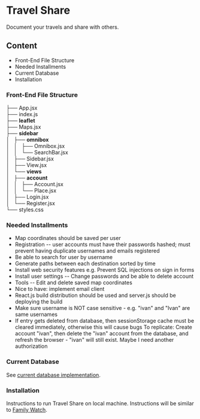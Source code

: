 # Travel Share

Document your travels and share with others.

## Content
* Front-End File Structure
* Needed Installments
* Current Database
* Installation

### Front-End File Structure
├── App.jsx<br/>
├── index.js<br/>
├── **leaflet**<br/>
├── Maps.jsx<br/>
├── **sidebar**<br/>
│   ├── **omnibox**<br/>
│   │   ├── Omnibox.jsx<br/>
│   │   └── SearchBar.jsx<br/>
│   ├── Sidebar.jsx<br/>
│   ├── View.jsx<br/>
│   └── **views**<br/>
│       ├── **account**<br/>
│       │   ├── Account.jsx<br/>
│       │   └── Place.jsx<br/>
│       ├── Login.jsx<br/>
│       └── Register.jsx<br/>
└── styles.css<br/>

### Needed Installments
* Map coordinates should be saved per user
* Registration -- user accounts must have their passwords hashed;
  must prevent having duplicate usernames and emails registered
* Be able to search for user by username
* Generate paths between each destination sorted by time
* Install web security features e.g. Prevent SQL injections on sign
  in forms
* Install user settings -- Change passwords and be able to delete
  account
* Tools -- Edit and delete saved map coordinates
* Nice to have: implement email client
* React.js build distribution should be used and server.js should be
  deploying the build
* Make sure username is NOT case sensitive - e.g. "ivan" and "Ivan"
  are same usernames
* If entry gets deleted from database, then sessionStorage cache
  must be cleared immediately, otherwise this will cause bugs
  To replicate: Create account "ivan", then delete the "ivan"
  account from the database, and refresh the browser - "ivan" will
  still exist. Maybe I need another authorization

### Current Database
See [current database implementation](https://github.com/ivanmanan/Travel-Share/blob/master/sql/database.txt).

### Installation
Instructions to run Travel Share on local machine. Instructions will be similar to [Family Watch](https://github.com/ivanmanan/Family-Watch/blob/master/README.md).

